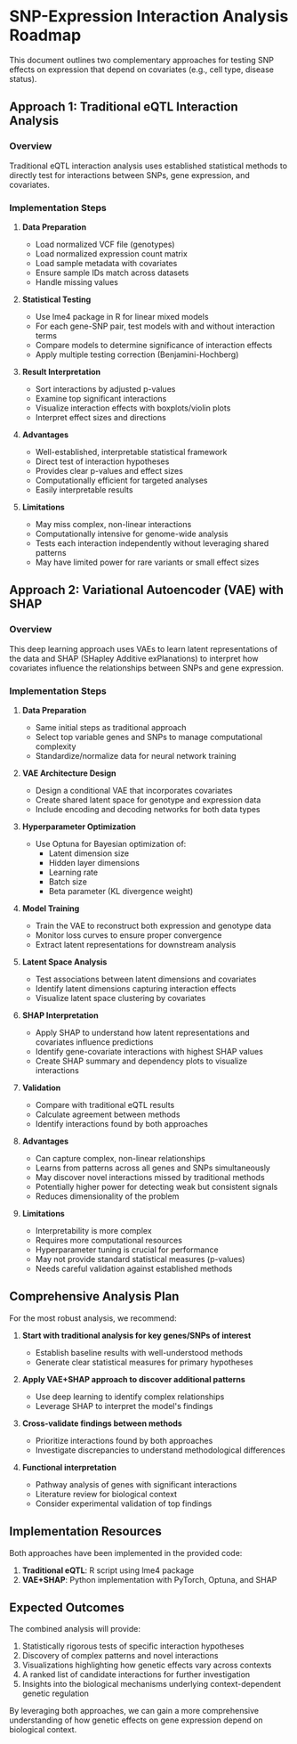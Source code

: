 # SNP-Expression Interaction Analysis Roadmap

This document outlines two complementary approaches for testing SNP effects on expression that depend on covariates (e.g., cell type, disease status).

## Approach 1: Traditional eQTL Interaction Analysis

### Overview
Traditional eQTL interaction analysis uses established statistical methods to directly test for interactions between SNPs, gene expression, and covariates.

### Implementation Steps

1. **Data Preparation**
   - Load normalized VCF file (genotypes)
   - Load normalized expression count matrix
   - Load sample metadata with covariates
   - Ensure sample IDs match across datasets
   - Handle missing values

2. **Statistical Testing**
   - Use lme4 package in R for linear mixed models
   - For each gene-SNP pair, test models with and without interaction terms
   - Compare models to determine significance of interaction effects
   - Apply multiple testing correction (Benjamini-Hochberg)

3. **Result Interpretation**
   - Sort interactions by adjusted p-values
   - Examine top significant interactions
   - Visualize interaction effects with boxplots/violin plots
   - Interpret effect sizes and directions

4. **Advantages**
   - Well-established, interpretable statistical framework
   - Direct test of interaction hypotheses
   - Provides clear p-values and effect sizes
   - Computationally efficient for targeted analyses
   - Easily interpretable results

5. **Limitations**
   - May miss complex, non-linear interactions
   - Computationally intensive for genome-wide analysis
   - Tests each interaction independently without leveraging shared patterns
   - May have limited power for rare variants or small effect sizes

## Approach 2: Variational Autoencoder (VAE) with SHAP

### Overview
This deep learning approach uses VAEs to learn latent representations of the data and SHAP (SHapley Additive exPlanations) to interpret how covariates influence the relationships between SNPs and gene expression.

### Implementation Steps

1. **Data Preparation**
   - Same initial steps as traditional approach
   - Select top variable genes and SNPs to manage computational complexity
   - Standardize/normalize data for neural network training

2. **VAE Architecture Design**
   - Design a conditional VAE that incorporates covariates
   - Create shared latent space for genotype and expression data
   - Include encoding and decoding networks for both data types

3. **Hyperparameter Optimization**
   - Use Optuna for Bayesian optimization of:
     - Latent dimension size
     - Hidden layer dimensions
     - Learning rate
     - Batch size
     - Beta parameter (KL divergence weight)

4. **Model Training**
   - Train the VAE to reconstruct both expression and genotype data
   - Monitor loss curves to ensure proper convergence
   - Extract latent representations for downstream analysis

5. **Latent Space Analysis**
   - Test associations between latent dimensions and covariates
   - Identify latent dimensions capturing interaction effects
   - Visualize latent space clustering by covariates

6. **SHAP Interpretation**
   - Apply SHAP to understand how latent representations and covariates influence predictions
   - Identify gene-covariate interactions with highest SHAP values
   - Create SHAP summary and dependency plots to visualize interactions

7. **Validation**
   - Compare with traditional eQTL results
   - Calculate agreement between methods
   - Identify interactions found by both approaches

8. **Advantages**
   - Can capture complex, non-linear relationships
   - Learns from patterns across all genes and SNPs simultaneously
   - May discover novel interactions missed by traditional methods
   - Potentially higher power for detecting weak but consistent signals
   - Reduces dimensionality of the problem

9. **Limitations**
   - Interpretability is more complex
   - Requires more computational resources
   - Hyperparameter tuning is crucial for performance
   - May not provide standard statistical measures (p-values)
   - Needs careful validation against established methods

## Comprehensive Analysis Plan

For the most robust analysis, we recommend:

1. **Start with traditional analysis for key genes/SNPs of interest**
   - Establish baseline results with well-understood methods
   - Generate clear statistical measures for primary hypotheses

2. **Apply VAE+SHAP approach to discover additional patterns**
   - Use deep learning to identify complex relationships
   - Leverage SHAP to interpret the model's findings

3. **Cross-validate findings between methods**
   - Prioritize interactions found by both approaches
   - Investigate discrepancies to understand methodological differences

4. **Functional interpretation**
   - Pathway analysis of genes with significant interactions
   - Literature review for biological context
   - Consider experimental validation of top findings

## Implementation Resources

Both approaches have been implemented in the provided code:

1. **Traditional eQTL**: R script using lme4 package
2. **VAE+SHAP**: Python implementation with PyTorch, Optuna, and SHAP

## Expected Outcomes

The combined analysis will provide:

1. Statistically rigorous tests of specific interaction hypotheses
2. Discovery of complex patterns and novel interactions
3. Visualizations highlighting how genetic effects vary across contexts
4. A ranked list of candidate interactions for further investigation
5. Insights into the biological mechanisms underlying context-dependent genetic regulation

By leveraging both approaches, we can gain a more comprehensive understanding of how genetic effects on gene expression depend on biological context.
